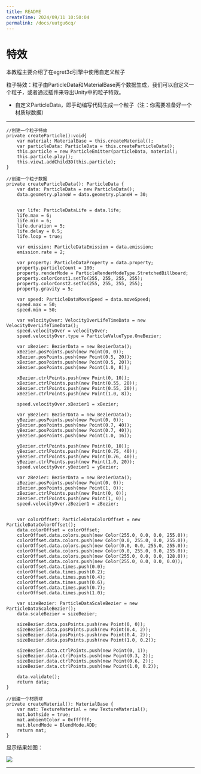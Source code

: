 ```yaml
---
title: README
createTime: 2024/09/11 10:50:04
permalink: /docs/uutgu6cq/
---
```

特效
===============

本教程主要介绍了在egret3d引擎中使用自定义粒子

粒子特效：粒子由ParticleData和MaterialBase两个数据生成，我们可以自定义一个粒子，或者通过插件来导出Unity中的粒子特效。

* 自定义ParticleData，即手动编写代码生成一个粒子（注：你需要准备好一个材质球数据）

----------
	//创建一个粒子特效
	private createParticle():void{
        var material: MaterialBase = this.createMaterial();
        var particleData: ParticleData = this.createParticleData();
        this.particle = new ParticleEmitter(particleData, material);
        this.particle.play();
        this.view1.addChild3D(this.particle);
	}

	//创建一个粒子数据
    private createParticleData(): ParticleData {
        var data: ParticleData = new ParticleData();
        data.geometry.planeW = data.geometry.planeH = 30;


        var life: ParticleDataLife = data.life;
        life.max = 6;
        life.min = 6;
        life.duration = 5;
        life.delay = 0.5;
        life.loop = true;

        var emission: ParticleDataEmission = data.emission;
        emission.rate = 2;

        var property: ParticleDataProperty = data.property;
        property.particleCount = 100;
        property.renderMode = ParticleRenderModeType.StretchedBillboard;
        property.colorConst1.setTo(255, 255, 255, 255);
        property.colorConst2.setTo(255, 255, 255, 255);
        property.gravity = 5;

        var speed: ParticleDataMoveSpeed = data.moveSpeed;
        speed.max = 50;
        speed.min = 50;

        var velocityOver: VelocityOverLifeTimeData = new VelocityOverLifeTimeData();
        speed.velocityOver = velocityOver;
        speed.velocityOver.type = ParticleValueType.OneBezier;

        var xBezier: BezierData = new BezierData();
        xBezier.posPoints.push(new Point(0, 0));
        xBezier.posPoints.push(new Point(0.5, 20));
        xBezier.posPoints.push(new Point(0.5, 20));
        xBezier.posPoints.push(new Point(1.0, 8));

        xBezier.ctrlPoints.push(new Point(0, 10));
        xBezier.ctrlPoints.push(new Point(0.55, 20));
        xBezier.ctrlPoints.push(new Point(0.55, 20));
        xBezier.ctrlPoints.push(new Point(1.0, 8));

        speed.velocityOver.xBezier1 = xBezier;

        var yBezier: BezierData = new BezierData();
        yBezier.posPoints.push(new Point(0, 0));
        yBezier.posPoints.push(new Point(0.7, 40));
        yBezier.posPoints.push(new Point(0.7, 40));
        yBezier.posPoints.push(new Point(1.0, 16));

        yBezier.ctrlPoints.push(new Point(0, 10));
        yBezier.ctrlPoints.push(new Point(0.75, 40));
        yBezier.ctrlPoints.push(new Point(0.76, 40));
        yBezier.ctrlPoints.push(new Point(1.0, 20));
        speed.velocityOver.yBezier1 = yBezier;

        var zBezier: BezierData = new BezierData();
        zBezier.posPoints.push(new Point(0, 0));
        zBezier.posPoints.push(new Point(1, 0));
        zBezier.ctrlPoints.push(new Point(0, 0));
        zBezier.ctrlPoints.push(new Point(1, 0));
        speed.velocityOver.zBezier1 = zBezier;


        var colorOffset: ParticleDataColorOffset = new ParticleDataColorOffset();
        data.colorOffset = colorOffset;
        colorOffset.data.colors.push(new Color(255.0, 0.0, 0.0, 255.0));
        colorOffset.data.colors.push(new Color(0.0, 255.0, 0.0, 255.0));
        colorOffset.data.colors.push(new Color(0.0, 0.0, 255.0, 255.0));
        colorOffset.data.colors.push(new Color(0.0, 255.0, 0.0, 255.0));
        colorOffset.data.colors.push(new Color(255.0, 0.0, 0.0, 128.0));
        colorOffset.data.colors.push(new Color(255.0, 0.0, 0.0, 0.0));
        colorOffset.data.times.push(0.0);
        colorOffset.data.times.push(0.2);
        colorOffset.data.times.push(0.4);
        colorOffset.data.times.push(0.6);
        colorOffset.data.times.push(0.7);
        colorOffset.data.times.push(1.0);

        var sizeBezier: ParticleDataScaleBezier = new ParticleDataScaleBezier();
        data.scaleBezier = sizeBezier;

        sizeBezier.data.posPoints.push(new Point(0, 0));
        sizeBezier.data.posPoints.push(new Point(0.4, 2));
        sizeBezier.data.posPoints.push(new Point(0.4, 2));
        sizeBezier.data.posPoints.push(new Point(1.0, 0.2));

        sizeBezier.data.ctrlPoints.push(new Point(0, 1));
        sizeBezier.data.ctrlPoints.push(new Point(0.3, 2));
        sizeBezier.data.ctrlPoints.push(new Point(0.6, 2));
        sizeBezier.data.ctrlPoints.push(new Point(1.0, 0.2));

        data.validate();
        return data;
    }

	//创建一个材质球
    private createMaterial(): MaterialBase {
        var mat: TextureMaterial = new TextureMaterial();
        mat.bothside = true;
        mat.ambientColor = 0xffffff;
        mat.blendMode = BlendMode.ADD;
        return mat;
    }

显示结果如图：

![](Img_0.png)

----------

